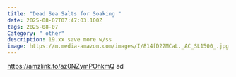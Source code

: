 ```yaml
---
title: "Dead Sea Salts for Soaking "
date: 2025-08-07T07:47:03.100Z
tags: 2025-08-07
Category: " other"
description: 19.xx save more w/ss
image: https://m.media-amazon.com/images/I/814fD22MCaL._AC_SL1500_.jpg
---
```

https://amzlink.to/az0NZymPOhkmQ ad